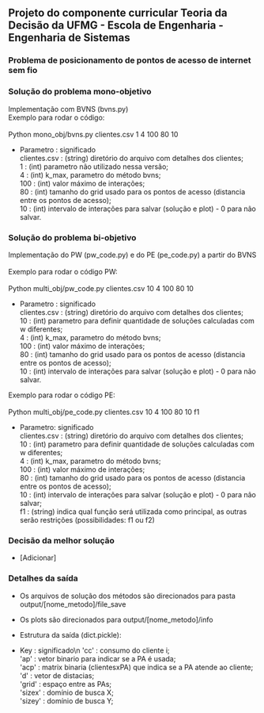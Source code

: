 ## Projeto do componente curricular Teoria da Decisão da UFMG - Escola de Engenharia - Engenharia de Sistemas
### Problema de posicionamento de pontos de acesso de internet sem fio

### Solução do problema mono-objetivo

Implementação com BVNS (bvns.py)\
Exemplo para rodar o código:\
\
Python mono_obj/bvns.py clientes.csv 1 4 100 80 10

- Parametro     : significado\
clientes.csv    : (string) diretório do arquivo com detalhes dos clientes;\
1               : (int) parametro não utilizado nessa versão;\
4               : (int) k_max, parametro do método bvns;\
100             : (int) valor máximo de interações;\
80              : (int) tamanho do grid usado para os pontos de acesso (distancia entre os pontos de acesso);\
10              : (int) intervalo de interações para salvar (solução e plot) - 0 para não salvar.

### Solução do problema bi-objetivo

Implementação do PW (pw_code.py) e do PE (pe_code.py) a partir do BVNS\
\
Exemplo para rodar o código PW:\
\
Python multi_obj/pw_code.py clientes.csv 10 4 100 80 10

- Parametro     : significado\
clientes.csv    : (string) diretório do arquivo com detalhes dos clientes;\
10              : (int) parametro para definir quantidade de soluções calculadas com w diferentes;\
4               : (int) k_max, parametro do método bvns;\
100             : (int) valor máximo de interações;\
80              : (int) tamanho do grid usado para os pontos de acesso (distancia entre os pontos de acesso);\
10              : (int) intervalo de interações para salvar (solução e plot) - 0 para não salvar.


Exemplo para rodar o código PE:\
\
Python multi_obj/pe_code.py clientes.csv 10 4 100 80 10 f1

- Parametro: significado\
clientes.csv    : (string) diretório do arquivo com detalhes dos clientes;\
10              : (int) parametro para definir quantidade de soluções calculadas com w diferentes;\
4               : (int) k_max, parametro do método bvns;\
100             : (int) valor máximo de interações;\
80              : (int) tamanho do grid usado para os pontos de acesso (distancia entre os pontos de acesso);\
10              : (int) intervalo de interações para salvar (solução e plot) - 0 para não salvar;\
f1              : (string) indica qual função será utilizada como principal, as outras serão restrições (possibilidades: f1 ou f2)


### Decisão da melhor solução
 - [Adicionar]

### Detalhes da saída

- Os arquivos de solução dos métodos são direcionados para pasta output/[nome_metodo]/file_save
- Os plots são direcionados para output/[nome_metodo]/info
- Estrutura da saída (dict.pickle):

- Key   : significado\n
'cc'    : consumo do cliente i;\
'ap'    : vetor binario para indicar se a PA é usada;\
'acp'   : matrix binaria (clientesxPA) que indica se a PA atende ao cliente;\
'd'     : vetor de distacias;\
'grid'  : espaço entre as PAs;\
'sizex' : domínio de busca X;\
'sizey' : domínio de busca Y;
